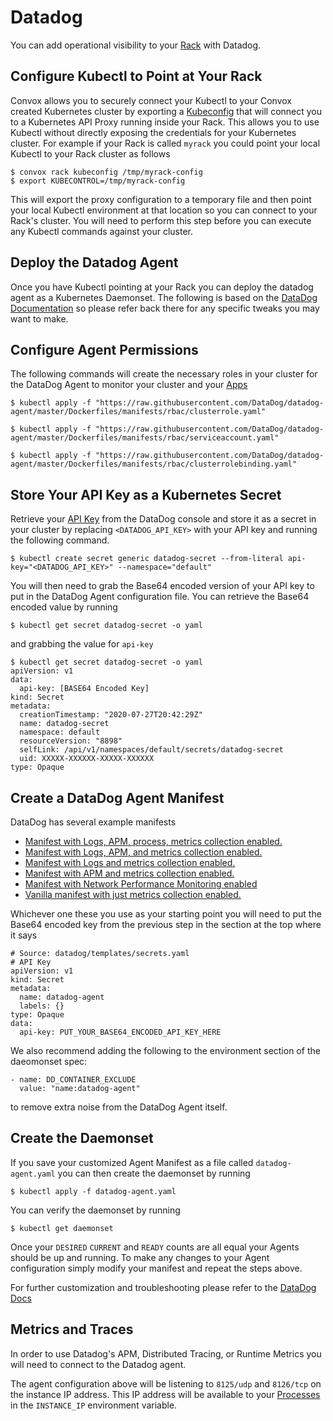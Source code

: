 # Datadog

You can add operational visibility to your [Rack](../../reference/primitives/rack) with Datadog.

## Configure Kubectl to Point at Your Rack

Convox allows you to securely connect your Kubectl to your Convox created Kubernetes cluster by exporting a [Kubeconfig](../../reference/cli/rack#rack-kubeconfig) that will connect you to a Kubernetes API Proxy running inside your Rack. This allows you to use Kubectl without directly exposing the credentials for your Kubernetes cluster. For example if your Rack is called `myrack` you could point your local Kubectl to your Rack cluster as follows

```
$ convox rack kubeconfig /tmp/myrack-config
$ export KUBECONTROL=/tmp/myrack-config
```

This will export the proxy configuration to a temporary file and then point your local Kubectl environment at that location so you can connect to your Rack's cluster. You will need to perform this step before you can execute any Kubectl commands against your cluster.

## Deploy the Datadog Agent

Once you have Kubectl pointing at your Rack you can deploy the datadog agent as a Kubernetes Daemonset. The following is based on the [DataDog Documentation](https://docs.datadoghq.com/agent/kubernetes/?tab=daemonset) so please refer back there for any specific tweaks you may want to make.

## Configure Agent Permissions

The following commands will create the necessary roles in your cluster for the DataDog Agent to monitor your cluster and your [Apps](../../reference/primitives/apps.md)

```
$ kubectl apply -f "https://raw.githubusercontent.com/DataDog/datadog-agent/master/Dockerfiles/manifests/rbac/clusterrole.yaml"

$ kubectl apply -f "https://raw.githubusercontent.com/DataDog/datadog-agent/master/Dockerfiles/manifests/rbac/serviceaccount.yaml"

$ kubectl apply -f "https://raw.githubusercontent.com/DataDog/datadog-agent/master/Dockerfiles/manifests/rbac/clusterrolebinding.yaml"

```

## Store Your API Key as a Kubernetes Secret

Retrieve your [API Key](https://app.datadoghq.com/account/settings#api) from the DataDog console and store it as a secret in your cluster by replacing `<DATADOG_API_KEY>` with your API key and running the following command.

```
$ kubectl create secret generic datadog-secret --from-literal api-key="<DATADOG_API_KEY>" --namespace="default"
```

You will then need to grab the Base64 encoded version of your API key to put in the DataDog Agent configuration file. You can retrieve the Base64 encoded value by running

`$ kubectl get secret datadog-secret -o yaml`

and grabbing the value for `api-key`

```
$ kubectl get secret datadog-secret -o yaml
apiVersion: v1
data:
  api-key: [BASE64 Encoded Key]
kind: Secret
metadata:
  creationTimestamp: "2020-07-27T20:42:29Z"
  name: datadog-secret
  namespace: default
  resourceVersion: "8898"
  selfLink: /api/v1/namespaces/default/secrets/datadog-secret
  uid: XXXXX-XXXXXX-XXXXX-XXXXXX
type: Opaque

```

## Create a DataDog Agent Manifest

DataDog has several example manifests
- [Manifest with Logs, APM, process, metrics collection enabled.](https://docs.datadoghq.com/resources/yaml/datadog-agent-all-features.yaml)
- [Manifest with Logs, APM, and metrics collection enabled.](https://docs.datadoghq.com/resources/yaml/datadog-agent-logs-apm.yaml)
- [Manifest with Logs and metrics collection enabled.](https://docs.datadoghq.com/resources/yaml/datadog-agent-logs.yaml)
- [Manifest with APM and metrics collection enabled.](https://docs.datadoghq.com/resources/yaml/datadog-agent-apm.yaml)
- [Manifest with Network Performance Monitoring enabled](https://docs.datadoghq.com/resources/yaml/datadog-agent-npm.yaml)
- [Vanilla manifest with just metrics collection enabled.](https://docs.datadoghq.com/resources/yaml/datadog-agent-vanilla.yaml)

Whichever one these you use as your starting point you will need to put the Base64 encoded key from the previous step in the section at the top where it says

```
# Source: datadog/templates/secrets.yaml
# API Key
apiVersion: v1
kind: Secret
metadata:
  name: datadog-agent
  labels: {}
type: Opaque
data:
  api-key: PUT_YOUR_BASE64_ENCODED_API_KEY_HERE
```

We also recommend adding the following to the environment section of the daeomonset spec:

```
- name: DD_CONTAINER_EXCLUDE
  value: "name:datadog-agent"
```
to remove extra noise from the DataDog Agent itself.

## Create the Daemonset

If you save your customized Agent Manifest as a file called `datadog-agent.yaml` you can then create the daemonset by running

```
$ kubectl apply -f datadog-agent.yaml
```

You can verify the daemonset by running

```
$ kubectl get daemonset
```

Once your `DESIRED` `CURRENT` and `READY` counts are all equal your Agents should be up and running. To make any changes to your Agent configuration simply modify your manifest and repeat the steps above.

For further customization and troubleshooting please refer to the [DataDog Docs](https://docs.datadoghq.com/agent/kubernetes/?tab=daemonset)

## Metrics and Traces

In order to use Datadog's APM, Distributed Tracing, or Runtime Metrics you will need
to connect to the Datadog agent.

The agent configuration above will be listening to `8125/udp` and `8126/tcp` on the instance
IP address. This IP address will be available to your [Processes](../../reference/primitives/app/process.md)
in the `INSTANCE_IP` environment variable.
